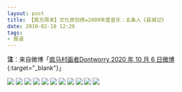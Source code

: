 ```yaml
---
layout: post
title: 【南方周末】文化原创榜★2009年度音乐：五条人《县城记》
date: 2010-02-18 12:29
tags:
- 报道
---
```


**注**：来自微博「[疯马村画者Dontworry 2020 年 10 月 6 日微博](https://weibo.com/u/5339002071){:target="_blank"}」

![]({{site.cdn}}/assets/imgs/infzm2010-1.jpg)
![]({{site.cdn}}/assets/imgs/infzm2010-2.jpg)
![]({{site.cdn}}/assets/imgs/infzm2010-3.jpg)
![]({{site.cdn}}/assets/imgs/infzm2010-4.jpg)
![]({{site.cdn}}/assets/imgs/infzm2010-5.jpg)
![]({{site.cdn}}/assets/imgs/infzm2010-6.jpg)
![]({{site.cdn}}/assets/imgs/infzm2010-7.jpg)
![]({{site.cdn}}/assets/imgs/infzm2010-8.jpg)
![]({{site.cdn}}/assets/imgs/infzm2010-9.jpg)
![]({{site.cdn}}/assets/imgs/infzm2010-10.jpg)
![]({{site.cdn}}/assets/imgs/infzm2010-11.jpg)